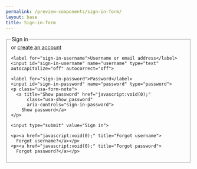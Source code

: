 ```yaml
---
permalink: /preview-components/sign-in-form/
layout: base
title: Sign-in-form
---
```


<form class="usa-form">
  <fieldset>
    <legend class="usa-drop_text">Sign in</legend>
    <span>or <a href="javascript:void(0);">create an account</a></span>

    <label for="sign-in-username">Username or email address</label>
    <input id="sign-in-username" name="username" type="text" autocapitalize="off" autocorrect="off">

    <label for="sign-in-password">Password</label>
    <input id="sign-in-password" name="password" type="password">
    <p class="usa-form-note">
      <a title="Show password" href="javascript:void(0);"
          class="usa-show_password"
          aria-controls="sign-in-password">
        Show password</a>
    </p>

    <input type="submit" value="Sign in">

    <p><a href="javascript:void(0);" title="Forgot username">
      Forgot username?</a></p>
    <p><a href="javascript:void(0);" title="Forgot password">
      Forgot password?</a></p>

  </fieldset>
</form>
